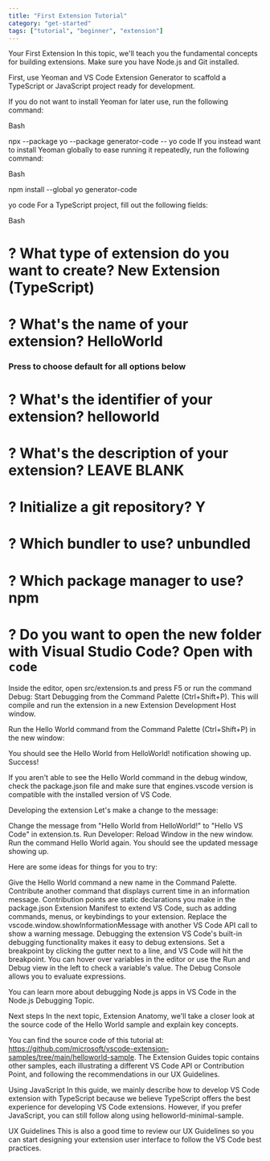 ```yaml
---
title: "First Extension Tutorial"
category: "get-started"
tags: ["tutorial", "beginner", "extension"]
---
```


Your First Extension
In this topic, we'll teach you the fundamental concepts for building extensions. Make sure you have Node.js and Git installed.

First, use Yeoman and VS Code Extension Generator to scaffold a TypeScript or JavaScript project ready for development.

If you do not want to install Yeoman for later use, run the following command:

Bash

npx --package yo --package generator-code -- yo code
If you instead want to install Yeoman globally to ease running it repeatedly, run the following command:

Bash

npm install --global yo generator-code

yo code
For a TypeScript project, fill out the following fields:

Bash

# ? What type of extension do you want to create? New Extension (TypeScript)
# ? What's the name of your extension? HelloWorld
### Press <Enter> to choose default for all options below ###

# ? What's the identifier of your extension? helloworld
# ? What's the description of your extension? LEAVE BLANK
# ? Initialize a git repository? Y
# ? Which bundler to use? unbundled
# ? Which package manager to use? npm

# ? Do you want to open the new folder with Visual Studio Code? Open with `code`

Inside the editor, open src/extension.ts and press F5 or run the command Debug: Start Debugging from the Command Palette (Ctrl+Shift+P). This will compile and run the extension in a new Extension Development Host window.

Run the Hello World command from the Command Palette (Ctrl+Shift+P) in the new window:

You should see the Hello World from HelloWorld! notification showing up. Success!

If you aren't able to see the Hello World command in the debug window, check the package.json file and make sure that engines.vscode version is compatible with the installed version of VS Code.

Developing the extension
Let's make a change to the message:

Change the message from "Hello World from HelloWorld!" to "Hello VS Code" in extension.ts.
Run Developer: Reload Window in the new window.
Run the command Hello World again.
You should see the updated message showing up.

Here are some ideas for things for you to try:

Give the Hello World command a new name in the Command Palette.
Contribute another command that displays current time in an information message. Contribution points are static declarations you make in the package.json Extension Manifest to extend VS Code, such as adding commands, menus, or keybindings to your extension.
Replace the vscode.window.showInformationMessage with another VS Code API call to show a warning message.
Debugging the extension
VS Code's built-in debugging functionality makes it easy to debug extensions. Set a breakpoint by clicking the gutter next to a line, and VS Code will hit the breakpoint. You can hover over variables in the editor or use the Run and Debug view in the left to check a variable's value. The Debug Console allows you to evaluate expressions.

You can learn more about debugging Node.js apps in VS Code in the Node.js Debugging Topic.

Next steps
In the next topic, Extension Anatomy, we'll take a closer look at the source code of the Hello World sample and explain key concepts.

You can find the source code of this tutorial at: https://github.com/microsoft/vscode-extension-samples/tree/main/helloworld-sample. The Extension Guides topic contains other samples, each illustrating a different VS Code API or Contribution Point, and following the recommendations in our UX Guidelines.

Using JavaScript
In this guide, we mainly describe how to develop VS Code extension with TypeScript because we believe TypeScript offers the best experience for developing VS Code extensions. However, if you prefer JavaScript, you can still follow along using helloworld-minimal-sample.

UX Guidelines
This is also a good time to review our UX Guidelines so you can start designing your extension user interface to follow the VS Code best practices.